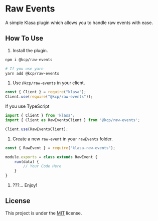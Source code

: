# Raw Events

A simple Klasa plugin which allows you to handle raw events with ease.

## How To Use

1. Install the plugin.

```bash
npm i @kcp/raw-events

# If you use yarn
yarn add @kcp/raw-events
```

1. Use `@kcp/raw-events` in your client.

```js
const { Client } = require("klasa");
Client.use(require("@kcp/raw-events"));
```

If you use TypeScript

```ts
import { Client } from 'klasa';
import { Client as RawEventsClient } from '@kcp/raw-events';

Client.use(RawEventsClient);

```

1. Create a new `raw-event` in your `rawEvents` folder.

```js
const { RawEvent } = require("klasa-raw-events");

module.exports = class extends RawEvent {
    run(data) {
        // Your Code Here
    }
}
```

1. ???... Enjoy!

## License

This project is under the [MIT](https://github.com/KlasaCommunityPlugins/raw-events/blob/master/LICENSE) license.
